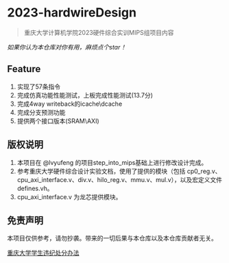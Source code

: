 # 2023-hardwireDesign
> 重庆大学计算机学院2023硬件综合实训MIPS组项目内容

*如果你认为本仓库对你有用，麻烦点个star！*
## Feature
1. 实现了57条指令
2. 完成仿真功能性能测试，上板完成性能测试(13.7分)
3. 完成4way writeback的icache\dcache
4. 完成分支预测功能
5. 提供两个接口版本(SRAM\AXI)

## 版权说明
1. 本项目在 @lvyufeng 的项目step_into_mips基础上进行修改设计完成。
2. 参考重庆大学硬件综合设计实验文档，使用了提供的模块（包括 cp0_reg.v、cpu_axi_interface.v、div.v、hilo_reg.v、mmu.v、mul.v），以及宏定义文件 defines.vh。
3. cpu_axi_interface.v 为龙芯提供模块。

## 免责声明
本项目仅供参考，请勿抄袭。带来的一切后果与本仓库以及本仓库贡献者无关。


[重庆大学学生违纪处分办法](http://jwc.cqu.edu.cn/info/1077/3426.htm)
